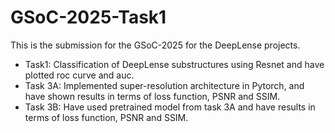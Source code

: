 # GSoC-2025-Task1
This is the submission for the GSoC-2025 for the DeepLense projects. 
- Task1: Classification of DeepLense substructures using Resnet and have plotted roc curve and auc.
- Task 3A: Implemented super-resolution architecture in Pytorch, and have shown results in terms of loss function, PSNR and SSIM. 
- Task 3B: Have used pretrained model from task 3A and have results in terms of loss function, PSNR and SSIM. 
